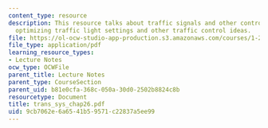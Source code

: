 ```yaml
---
content_type: resource
description: This resource talks about traffic signals and other control measures,
  optimizing traffic light settings and other traffic control ideas.
file: https://ol-ocw-studio-app-production.s3.amazonaws.com/courses/1-221j-transportation-systems-fall-2004/9cb7062e6a6541b59571c22837a5ee99_trans_sys_chap26.pdf
file_type: application/pdf
learning_resource_types:
- Lecture Notes
ocw_type: OCWFile
parent_title: Lecture Notes
parent_type: CourseSection
parent_uid: b81e0cfa-368c-050a-30d0-2502b8824c8b
resourcetype: Document
title: trans_sys_chap26.pdf
uid: 9cb7062e-6a65-41b5-9571-c22837a5ee99
---
```

